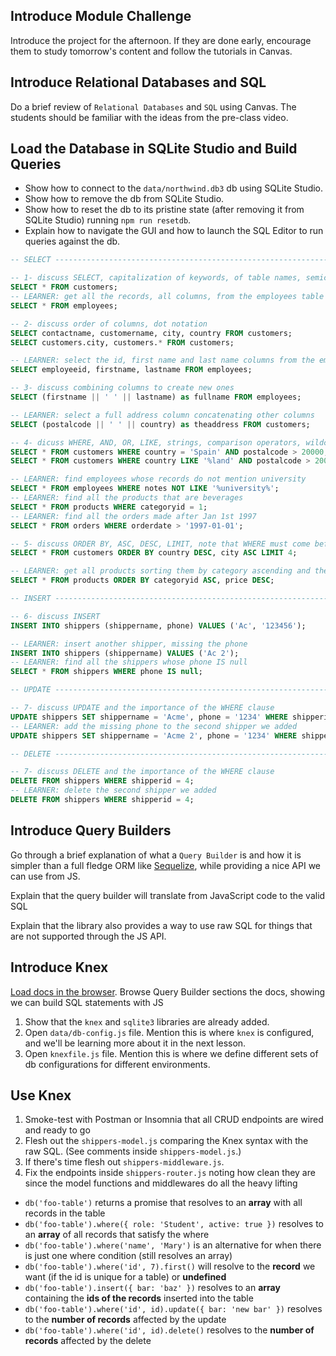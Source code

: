 ## Introduce Module Challenge

Introduce the project for the afternoon. If they are done early, encourage them to study tomorrow's content and follow the tutorials in Canvas.

## Introduce Relational Databases and SQL

Do a brief review of `Relational Databases` and `SQL` using Canvas. The students should be familiar with the ideas from the pre-class video.

## Load the Database in SQLite Studio and Build Queries

- Show how to connect to the `data/northwind.db3` db using SQLite Studio.
- Show how to remove the db from SQLite Studio.
- Show how to reset the db to its pristine state (after removing it from SQLite Studio) running `npm run resetdb`.
- Explain how to navigate the GUI and how to launch the SQL Editor to run queries against the db.

```sql
-- SELECT ----------------------------------------------------------------------------

-- 1- discuss SELECT, capitalization of keywords, of table names, semicolon, star
SELECT * FROM customers;
-- LEARNER: get all the records, all columns, from the employees table
SELECT * FROM employees;

-- 2- discuss order of columns, dot notation
SELECT contactname, customername, city, country FROM customers;
SELECT customers.city, customers.* FROM customers;

-- LEARNER: select the id, first name and last name columns from the employees table
SELECT employeeid, firstname, lastname FROM employees;

-- 3- discuss combining columns to create new ones
SELECT (firstname || ' ' || lastname) as fullname FROM employees;

-- LEARNER: select a full address column concatenating other columns
SELECT (postalcode || ' ' || country) as theaddress FROM customers;

-- 4- dicuss WHERE, AND, OR, LIKE, strings, comparison operators, wildcards in strings
SELECT * FROM customers WHERE country = 'Spain' AND postalcode > 20000;
SELECT * FROM customers WHERE country LIKE '%land' AND postalcode > 20000;

-- LEARNER: find employees whose records do not mention university
SELECT * FROM employees WHERE notes NOT LIKE '%university%';
-- LEARNER: find all the products that are beverages
SELECT * FROM products WHERE categoryid = 1;
-- LEARNER: find all the orders made after Jan 1st 1997
SELECT * FROM orders WHERE orderdate > '1997-01-01';

-- 5- discuss ORDER BY, ASC, DESC, LIMIT, note that WHERE must come before ORDER BY
SELECT * FROM customers ORDER BY country DESC, city ASC LIMIT 4;

-- LEARNER: get all products sorting them by category ascending and then by price descending
SELECT * FROM products ORDER BY categoryid ASC, price DESC;

-- INSERT ----------------------------------------------------------------------------

-- 6- discuss INSERT
INSERT INTO shippers (shippername, phone) VALUES ('Ac', '123456');

-- LEARNER: insert another shipper, missing the phone
INSERT INTO shippers (shippername) VALUES ('Ac 2');
-- LEARNER: find all the shippers whose phone IS null
SELECT * FROM shippers WHERE phone IS null;

-- UPDATE ----------------------------------------------------------------------------

-- 7- discuss UPDATE and the importance of the WHERE clause
UPDATE shippers SET shippername = 'Acme', phone = '1234' WHERE shipperid = 4;
-- LEARNER: add the missing phone to the second shipper we added
UPDATE shippers SET shippername = 'Acme 2', phone = '1234' WHERE shipperid = 5;

-- DELETE ----------------------------------------------------------------------------

-- 7- discuss DELETE and the importance of the WHERE clause
DELETE FROM shippers WHERE shipperid = 4;
-- LEARNER: delete the second shipper we added
DELETE FROM shippers WHERE shipperid = 4;
```

## Introduce Query Builders

Go through a brief explanation of what a `Query Builder` is and how it is simpler than a full fledge ORM like [Sequelize](http://docs.sequelizejs.com/), while providing a nice API we can use from JS.

Explain that the query builder will translate from JavaScript code to the valid SQL

Explain that the library also provides a way to use raw SQL for things that are not supported through the JS API.

## Introduce Knex

[Load docs in the browser](https://knexjs.org). Browse Query Builder sections the docs, showing we can build SQL statements with JS

1. Show that the `knex` and `sqlite3` libraries are already added.
2. Open `data/db-config.js` file. Mention this is where `knex` is configured, and we'll be learning more about it in the next lesson.
3. Open `knexfile.js` file. Mention this is where we define different sets of db configurations for different environments.

## Use Knex

1. Smoke-test with Postman or Insomnia that all CRUD endpoints are wired and ready to go
2. Flesh out the `shippers-model.js` comparing the Knex syntax with the raw SQL. (See comments inside `shippers-model.js`.)
3. If there's time flesh out `shippers-middleware.js`.
4. Fix the endpoints inside `shippers-router.js` noting how clean they are since the model functions and middlewares do all the heavy lifting

- `db('foo-table')` returns a promise that resolves to an **array** with all records in the table
- `db('foo-table').where({ role: 'Student', active: true })` resolves to an **array** of all records that satisfy the where
- `db('foo-table').where('name', 'Mary')` is an alternative for when there is just one where condition (still resolves an array)
- `db('foo-table').where('id', 7).first()` will resolve to the **record** we want (if the id is unique for a table) or **undefined**
- `db('foo-table').insert({ bar: 'baz' })` resolves to an **array** containing the **ids of the records** inserted into the table
- `db('foo-table').where('id', id).update({ bar: 'new bar' })` resolves to the **number of records** affected by the update
- `db('foo-table').where('id', id).delete()` resolves to the **number of records** affected by the delete
